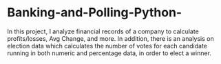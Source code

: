# Banking-and-Polling-Python-

In this project, I analyze financial records of a company to calculate profits/losses, Avg Change, and more. 
In addition, there is an analysis on election data which calculates the number of votes for each candidate
running in both numeric and percentage data, in order to elect a winner.
